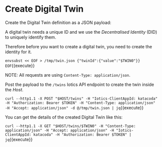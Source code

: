 # Create Digital Twin

Create the Digital Twin definition as a JSON payload:

A digital twin needs a unique ID and we use the _Decentralised Identity_ (DID) to uniquely identify them.

Therefore before you want to create a digital twin, you need to create the identity for it.

`envsubst << EOF > /tmp/twin.json
{"twinId":{"value":"$TWIN0"}}
EOF`{{execute}}

NOTE: All requests are using `Content-Type: application/json`.

Post the payload to the `/twins` Iotics API endpoint to create the twin inside the _Host_.

`curl --http1.1 -X POST "$HOST/twins" -H "Iotics-ClientAppId: katacoda" -H "Authorization: Bearer $TOKEN" -H "Content-Type: application/json" -H "Accept: application/json" -d @/tmp/twin.json | jq`{{execute}}

You can get the details of the created Digital Twin like this:

`curl --http1.1 -X GET "$HOST/twins/$TWIN0" -H "Content-Type: application/json" -H "Accept: application/json" -H "Iotics-ClientAppId: katacoda" -H "Authorization: Bearer $TOKEN" | jq`{{execute}}
